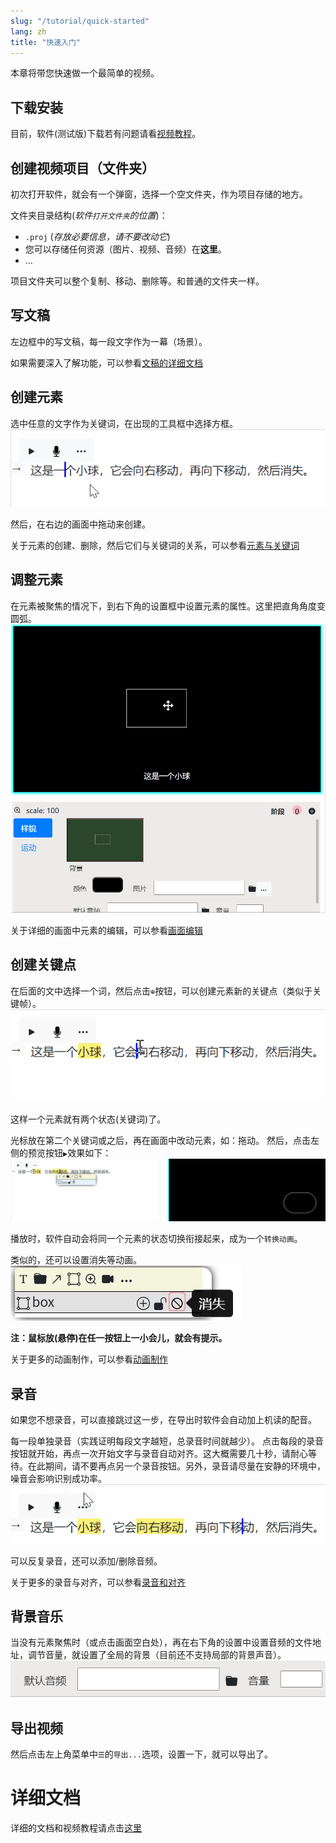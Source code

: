 ```yaml
---
slug: "/tutorial/quick-started"
lang: zh
title: "快速入门"
---
```


本章将带您快速做一个最简单的视频。

## 下载安装
目前，软件(测试版)下载若有问题请看[视频教程](https://www.bilibili.com/video/BV1aa411F7Y2?p=2&share_source=copy_web)。

## 创建视频项目（文件夹）
初次打开软件，就会有一个弹窗，选择一个空文件夹，作为项目存储的地方。

文件夹目录结构(*软件`打开文件夹`的位置*)：
- `.proj` (*存放必要信息，请不要改动它*)
- 您可以存储任何资源（图片、视频、音频）在**这里**。
- ...

项目文件夹可以整个复制、移动、删除等。和普通的文件夹一样。

## 写文稿
左边框中的写文稿，每一段文字作为一幕（场景）。

如果需要深入了解功能，可以参看[文稿的详细文档](/tutorial/write-narration)


## 创建元素
选中任意的文字作为关键词，在出现的工具框中选择方框。
![](../images/createBox.gif)

然后，在右边的画面中拖动来创建。
<!-- ![](../images/dragTocreateBox.gif) -->

关于元素的创建、删除，然后它们与关键词的关系，可以参看[元素与关键词](/tutorial/elements-keyword)

## 调整元素
在元素被聚焦的情况下，到右下角的设置框中设置元素的属性。这里把直角角度变圆弧。
![](../images/setBox.gif)

关于详细的画面中元素的编辑，可以参看[画面编辑](/tutorial/monitor-edit)

## 创建关键点
在后面的文中选择一个词，然后点击`⊕`按钮，可以创建元素新的关键点（类似于关键帧）。
![](../images/createKeypoint.gif)

这样一个元素就有两个状态(关键词)了。

光标放在第二个关键词或之后，再在画面中改动元素，如：拖动。
然后，点击左侧的预览按钮`▶`效果如下：
![](../images/animate.gif)

播放时，软件自动会将同一个元素的状态切换衔接起来，成为一个`转换动画`。

类似的，还可以设置消失等动画。
![](../images/disappearButtonWithHint.jpg)

**注：鼠标放(悬停)在任一按钮上一小会儿，就会有提示。**


关于更多的动画制作，可以参看[动画制作](/tutorial/make-animation)

## 录音
如果您不想录音，可以直接跳过这一步，在导出时软件会自动加上机读的配音。

每一段单独录音（实践证明每段文字越短，总录音时间就越少）。
点击每段的录音按钮就开始，再点一次开始文字与录音自动对齐。这大概需要几十秒，请耐心等待。在此期间，请不要再点另一个录音按钮。另外，录音请尽量在安静的环境中，噪音会影响识别成功率。
![](../images/recordAndAlign.gif)

可以反复录音，还可以添加/删除音频。

关于更多的录音与对齐，可以参看[录音和对齐](/tutorial/record-and-align)

## 背景音乐
当没有元素聚焦时（或点击画面空白处），再在右下角的设置中设置音频的文件地址，调节音量，就设置了全局的背景（目前还不支持局部的背景声音）。
![](../images/bgmSetting.jpg)


## 导出视频
然后点击左上角菜单中`☰`的`导出...`选项，设置一下，就可以导出了。


# 详细文档
详细的文档和视频教程请点击[这里](/tutorial/document-list)


